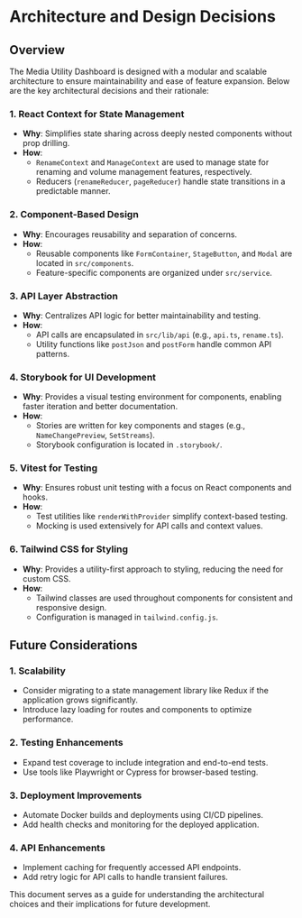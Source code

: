 # Architecture and Design Decisions

## Overview

The Media Utility Dashboard is designed with a modular and scalable architecture to ensure maintainability and ease of feature expansion. Below are the key architectural decisions and their rationale:

### 1. **React Context for State Management**

- **Why**: Simplifies state sharing across deeply nested components without prop drilling.
- **How**:
    - `RenameContext` and `ManageContext` are used to manage state for renaming and volume management features, respectively.
    - Reducers (`renameReducer`, `pageReducer`) handle state transitions in a predictable manner.

### 2. **Component-Based Design**

- **Why**: Encourages reusability and separation of concerns.
- **How**:
    - Reusable components like `FormContainer`, `StageButton`, and `Modal` are located in `src/components`.
    - Feature-specific components are organized under `src/service`.

### 3. **API Layer Abstraction**

- **Why**: Centralizes API logic for better maintainability and testing.
- **How**:
    - API calls are encapsulated in `src/lib/api` (e.g., `api.ts`, `rename.ts`).
    - Utility functions like `postJson` and `postForm` handle common API patterns.

### 4. **Storybook for UI Development**

- **Why**: Provides a visual testing environment for components, enabling faster iteration and better documentation.
- **How**:
    - Stories are written for key components and stages (e.g., `NameChangePreview`, `SetStreams`).
    - Storybook configuration is located in `.storybook/`.

### 5. **Vitest for Testing**

- **Why**: Ensures robust unit testing with a focus on React components and hooks.
- **How**:
    - Test utilities like `renderWithProvider` simplify context-based testing.
    - Mocking is used extensively for API calls and context values.

### 6. **Tailwind CSS for Styling**

- **Why**: Provides a utility-first approach to styling, reducing the need for custom CSS.
- **How**:
    - Tailwind classes are used throughout components for consistent and responsive design.
    - Configuration is managed in `tailwind.config.js`.

## Future Considerations

### 1. **Scalability**

- Consider migrating to a state management library like Redux if the application grows significantly.
- Introduce lazy loading for routes and components to optimize performance.

### 2. **Testing Enhancements**

- Expand test coverage to include integration and end-to-end tests.
- Use tools like Playwright or Cypress for browser-based testing.

### 3. **Deployment Improvements**

- Automate Docker builds and deployments using CI/CD pipelines.
- Add health checks and monitoring for the deployed application.

### 4. **API Enhancements**

- Implement caching for frequently accessed API endpoints.
- Add retry logic for API calls to handle transient failures.

This document serves as a guide for understanding the architectural choices and their implications for future development.
